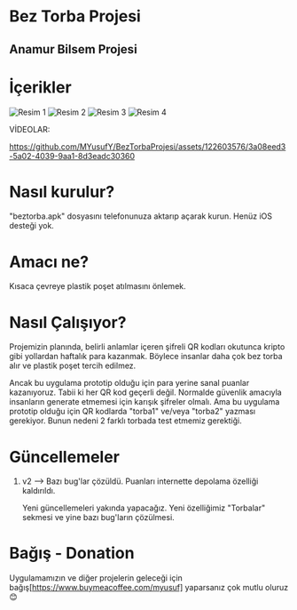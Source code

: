 # Bez Torba Projesi
## Anamur Bilsem Projesi

# İçerikler
![Resim 1](https://github.com/MYusufY/BezTorbaProjesi/blob/main/resim1.jpg?raw=true)
![Resim 2](https://github.com/MYusufY/BezTorbaProjesi/blob/main/resim2.jpg?raw=true)
![Resim 3](https://github.com/MYusufY/BezTorbaProjesi/blob/main/resim3.jpg?raw=true)
![Resim 4](https://github.com/MYusufY/BezTorbaProjesi/blob/main/resim4.jpg?raw=true)

VİDEOLAR:

https://github.com/MYusufY/BezTorbaProjesi/assets/122603576/3a08eed3-5a02-4039-9aa1-8d3eadc30360





# Nasıl kurulur?
"beztorba.apk" dosyasını telefonunuza aktarıp açarak kurun. Henüz iOS desteği yok.

# Amacı ne?
Kısaca çevreye plastik poşet atılmasını önlemek.

# Nasıl Çalışıyor?
Projemizin planında, belirli anlamlar içeren şifreli QR kodları okutunca kripto gibi yollardan haftalık
para kazanmak. Böylece insanlar daha çok bez torba alır ve plastik poşet tercih edilmez. 

Ancak bu uygulama prototip olduğu için para yerine sanal puanlar kazanıyoruz. Tabii ki her QR kod geçerli değil.
Normalde güvenlik amacıyla insanların generate etmemesi için karışık şifreler olmalı. Ama bu uygulama prototip olduğu için QR kodlarda "torba1" ve/veya "torba2" yazması gerekiyor. Bunun nedeni 2 farklı torbada test etmemiz gerektiği.

# Güncellemeler
1. v2 --> Bazı bug'lar çözüldü. Puanları internette depolama özelliği kaldırıldı.

   Yeni güncellemeleri yakında yapacağız. Yeni özelliğimiz "Torbalar" sekmesi ve yine bazı bug'ların çözülmesi.

# Bağış - Donation
Uygulamamızın ve diğer projelerin geleceği için bağış[https://www.buymeacoffee.com/myusuf] yaparsanız çok mutlu oluruz 😊

